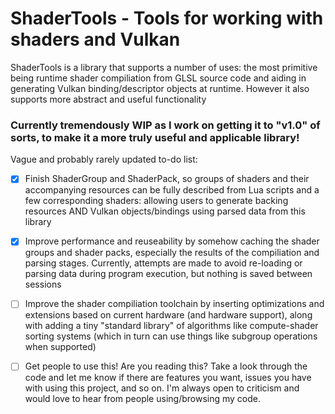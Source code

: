 # ShaderTools - Tools for working with shaders and Vulkan

ShaderTools is a library that supports a number of uses: the most primitive being runtime shader compiliation from GLSL source code and aiding in generating
Vulkan binding/descriptor objects at runtime. However it also supports more abstract and useful functionality 

### Currently tremendously WIP as I work on getting it to "v1.0" of sorts, to make it a more truly useful and applicable library!

Vague and probably rarely updated to-do list:

- [x] Finish ShaderGroup and ShaderPack, so groups of shaders and their accompanying resources can be fully described from Lua scripts
    and a few corresponding shaders: allowing users to generate backing resources AND Vulkan objects/bindings using parsed data from this library
- [x] Improve performance and reuseability by somehow caching the shader groups and shader packs, especially the results of the compiliation
    and parsing stages. Currently, attempts are made to avoid re-loading or parsing data during program execution, but nothing is saved between sessions
- [ ] Improve the shader compiliation toolchain by inserting optimizations and extensions based on current hardware (and hardware support), along with
    adding a tiny "standard library" of algorithms like compute-shader sorting systems (which in turn can use things like subgroup operations when supported)
- [ ] Get people to use this! Are you reading this? Take a look through the code and let me know if there are features you want, issues you have with using
    this project, and so on. I'm always open to criticism and would love to hear from people using/browsing my code.



